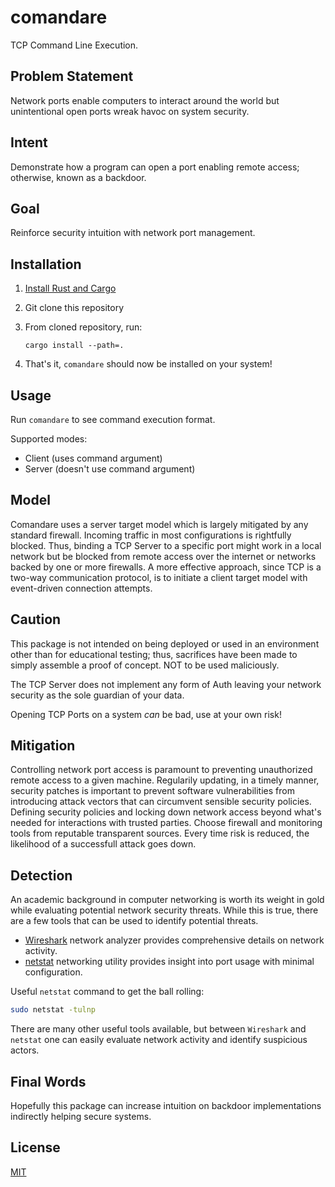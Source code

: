 # comandare

TCP Command Line Execution.

## Problem Statement

Network ports enable computers to interact around the world but unintentional open ports wreak havoc on system security.

## Intent

Demonstrate how a program can open a port enabling remote access; otherwise, known as a backdoor.

## Goal

Reinforce security intuition with network port management.

## Installation

1. [Install Rust and Cargo](https://doc.rust-lang.org/cargo/getting-started/installation.html)
2. Git clone this repository
3. From cloned repository, run:

   `cargo install --path=.`

4. That's it, `comandare` should now be installed on your system!

## Usage

Run `comandare` to see command execution format.

Supported modes:

- Client (uses command argument)
- Server (doesn't use command argument)

## Model

Comandare uses a server target model which is largely mitigated by any standard firewall. Incoming traffic in most configurations is rightfully blocked. Thus, binding a TCP Server to a specific port might work in a local network but be blocked from remote access over the internet or networks backed by one or more firewalls. A more effective approach, since TCP is a two-way communication protocol, is to initiate a client target model with event-driven connection attempts.

## Caution

This package is not intended on being deployed or used in an environment other than for educational testing; thus, sacrifices have been made to simply assemble a proof of concept. NOT to be used maliciously. 

The TCP Server does not implement any form of Auth leaving your network security as the sole guardian of your data.

Opening TCP Ports on a system *can* be bad, use at your own risk!

## Mitigation

Controlling network port access is paramount to preventing unauthorized remote access to a given machine. Regularily updating, in a timely manner, security patches is important to prevent software vulnerabilities from introducing attack vectors that can circumvent sensible security policies. Defining security policies and locking down network access beyond what's needed for interactions with trusted parties. Choose firewall and monitoring tools from reputable transparent sources. Every time risk is reduced, the likelihood of a successfull attack goes down.

## Detection

An academic background in computer networking is worth its weight in gold while evaluating potential network security threats. While this is true, there are a few tools that can be used to identify potential threats.

- [Wireshark](https://www.wireshark.org/) network analyzer provides comprehensive details on network activity.
- [netstat](https://en.wikipedia.org/wiki/Netstat) networking utility provides insight into port usage with minimal configuration.

Useful `netstat` command to get the ball rolling:

```bash
sudo netstat -tulnp
```

There are many other useful tools available, but between `Wireshark` and `netstat` one can easily evaluate network activity and identify suspicious actors.

## Final Words

Hopefully this package can increase intuition on backdoor implementations indirectly helping secure systems.

## License

[MIT](LICENSE)
